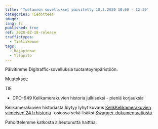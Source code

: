 ```yaml
---
title: 'Tuotannon sovellukset päivitetty 18.2.2020 10:00 - 12:30'
categories: Tiedotteet
image:
lang: fi
published: true
ref: 2020-02-18-release
traffictypes:
  - Tieliikenne
tags:
  - Rajapinnat
  - Ylläpito
---
```


Päivitimme Digitraffic-sovelluksia tuotantoympäristöön.

Muutokset:

TIE

- DPO-949 Kelikamerakuvien historia julkiseksi - pieniä korjauksia

Kelikamerakuvien historiasta löytyy lyhyt kuvaus [KelikKelikamerakuvien viimeisen 24 h historia](/tieliikenne/#kelikamerakuvien-viimeisen-24-h-historia) -osiossa
sekä lisäksi [Swagger-dokumentaatiosta](https://tie.digitraffic.fi/api/v1/metadata/documentation/swagger-ui.html#/Data%20v2/getCameraOrPresetHistoryUsingGET).

Pahoittelemme katkosta aiheutunutta haittaa.
